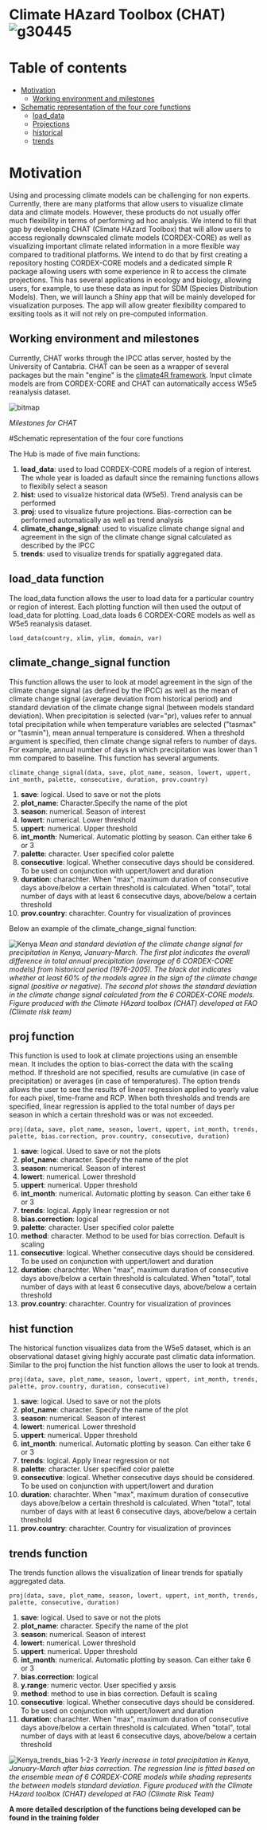 

# Climate HAzard Toolbox (CHAT) ![g30445](https://user-images.githubusercontent.com/83447905/164390600-fb7c4fb0-28db-466c-89f7-51cc937b7f45.png)

Table of contents
=================

<!--ts-->
   * [Motivation](#Motivation)
      * [Working environment and milestones](##Working-environment-and-milestones)
   * [Schematic representation of the four core functions](#Schematic-representation-of-the-four-core-functions)
     * [load_data](##load_data-function)
     * [Projections](##proj-function)
     * [historical](##hist-function)
     * [trends](##trends-function)
<!--te-->


# Motivation
Using and processing climate models can be challenging for non experts. Currently, there are many platforms that allow users to visualize climate data and climate models. However, these products do not usually offer much flexibility in terms of performing ad hoc analysis. We intend to fill that gap by developing CHAT (Climate HAzard Toolbox) that will allow users to access regionally downscaled climate models (CORDEX-CORE) as well as visualizing important climate related information in a more flexible way compared to traditional platforms. 
We intend to do that by first creating a repository hosting CORDEX-CORE models and a dedicated simple R package allowing users with some experience in R to access the climate projections. This has several applications in ecology and biology, allowing users, for example, to use these data as input for SDM (Species Distribution Models). Then, we will launch a Shiny app that will be mainly developed for visualization purposes. The app will allow greater flexibility compared to exsiting tools as it will not rely on pre-computed information. 

## Working environment and milestones
Currently, CHAT works through the IPCC atlas server, hosted by the University of Cantabria. CHAT can be seen as a wrapper of several packages but the main "engine" is the [climate4R framework](https://github.com/SantanderMetGroup/climate4R).  Input climate models are from CORDEX-CORE and CHAT can automatically access W5e5 reanalysis dataset. 

![bitmap](https://user-images.githubusercontent.com/83447905/158554731-7dc0e6ae-1e6f-42f8-b625-adadf981b3dc.png)

*Milestones for CHAT*


#Schematic representation of the four core functions 


The Hub is made of five main functions:

1. **load_data**: used to load CORDEX-CORE models of a region of interest. The whole year is loaded as dafault since the remaining functions allows to flexibily select a season
2. **hist**: used to visualize historical data (W5e5). Trend analysis can be performed
3. **proj**: used to visualize future projections. Bias-correction can be performed automatically as well as trend analysis
4. **climate_change_signal**: used to visualize climate change signal and agreement in the sign of the climate change signal calculated as described by the IPCC
5. **trends**: used to visualize trends for spatially aggregated data. 

## load_data function

The load_data function allows the user to load data for a particular country or region of interest. Each plotting function will then used the output of load_data for plotting. Load_data loads 6 CORDEX-CORE models as well as W5e5 reanalysis dataset. 

`load_data(country, xlim, ylim, domain, var)`

## climate_change_signal function 

This function allows the user to look at model agreement in the sign of the climate change signal (as defined by the IPCC) as well as the mean of climate change signal (average deviation from historical period) and standard deviation of the climate change signal (between models standard deviation). When precipitation is selected (var="pr), values refer to annual total precipitation while when temperature variables are selected ("tasmax" or "tasmin"), mean annual temperature is considered. When a threshold argument is specified, then climate change signal refers to number of days. For example, annual number of days in which precipitation was lower than 1 mm compared to baseline. This function has several arguments. 

`climate_change_signal(data, save, plot_name, season, lowert, uppert, int_month, palette, consecutive, duration, prov.country)`

1. **save**: logical. Used to save or not the plots
2. **plot_name**: Character.Specify the name of the plot
3. **season**: numerical. Season of interest
4. **lowert**: numerical. Lower threshold
5. **uppert**: numerical. Upper threshold
6. **int_month**: Numerical. Automatic plotting by season. Can either take 6 or 3
7. **palette**: character. User specified color palette
8. **consecutive**: logical. Whether consecutive days should be considered. To be used on conjunction with uppert/lowert and duration
9. **duration**: charachter. When "max", maximum duration of consecutive days above/below a certain threshold is calculated. When "total", total number of days with at least 6 consecutive days, above/below a certain threshold
10. **prov.country**: charachter. Country for visualization of provinces

Below an example of the climate_change_signal function:

![Kenya](https://user-images.githubusercontent.com/83447905/157858189-590c3fb9-87a8-4f3e-8443-8c27fb337125.png)
*Mean and standard deviation of the climate change signal for precipitation in Kenya, January-March. The first plot indicates the overall difference in total annual precipitation (average of 6 CORDEX-CORE models) from historical period (1976-2005). The black dot indicates whether at least 60% of the models agree in the sign of the climate change signal (positive or negative). The second plot shows the standard deviation in the climate change signal calculated from the 6 CORDEX-CORE models. Figure produced with the Climate HAzard toolbox (CHAT) developed at FAO (Climate risk team)*


## proj function

This function is used to look at climate projections using an ensemble mean. It includes the option to bias-correct the data with the scaling method. If threshold are not specified, results are cumulative (in case of precipitation) or averages (in case of temperatures). The option trends allows the user to see the results of linear regression applied to yearly value for each pixel, time-frame and RCP. When both thresholds and trends are specified, linear regression is applied to the total number of days per season in which a certain threshold was or was not exceeded. 

`proj(data, save, plot_name, season, lowert, uppert, int_month, trends, palette, bias.correction, prov.country, consecutive, duration)`

1. **save**: logical. Used to save or not the plots
2. **plot_name**: character. Specify the name of the plot
3. **season**: numerical. Season of interest
4. **lowert**: numerical. Lower threshold
5. **uppert**: numerical. Upper threshold
6. **int_month**: numerical. Automatic plotting by season. Can either take 6 or 3
7. **trends**: logical. Apply linear regression or not
8. **bias.correction**: logical
9. **palette**: character. User specified color palette
10. **method**: character. Method to be used for bias correction. Default is scaling
11. **consecutive**: logical. Whether consecutive days should be considered. To be used on conjunction with uppert/lowert and duration
12. **duration**: charachter. When "max", maximum duration of consecutive days above/below a certain threshold is calculated. When "total", total number of days with at least 6 consecutive days, above/below a certain threshold
13. **prov.country**: charachter. Country for visualization of provinces


## hist function

The historical function visualizes data from the W5e5 dataset, which is an observational dataset giving highly accurate past climatic data information. Similar to the proj function the hist function allows the user to look at trends. 

`proj(data, save, plot_name, season, lowert, uppert, int_month, trends, palette, prov.country, duration, consecutive)`

1. **save**: logical. Used to save or not the plots
2. **plot_name**: character. Specify the name of the plot
3. **season**: numerical. Season of interest
4. **lowert**: numerical. Lower threshold
5. **uppert**: numerical. Upper threshold
6. **int_month**: numerical. Automatic plotting by season. Can either take 6 or 3
7. **trends**: logical. Apply linear regression or not
8. **palette**: character. User specified color palette
9.  **consecutive**: logical. Whether consecutive days should be considered. To be used on conjunction with uppert/lowert and duration
10. **duration**: charachter. When "max", maximum duration of consecutive days above/below a certain threshold is calculated. When "total", total number of days with at least 6 consecutive days, above/below a certain threshold
11. **prov.country**: charachter. Country for visualization of provinces

## trends function

The trends function allows the visualization of linear trends for spatially aggregated data. 

`proj(data, save, plot_name, season, lowert, uppert, int_month, trends, palette, consecutive, duration)`

1. **save**: logical. Used to save or not the plots
2. **plot_name**: character. Specify the name of the plot
3. **season**: numerical. Season of interest
4. **lowert**: numerical. Lower threshold
5. **uppert**: numerical. Upper threshold
6. **int_month**: numerical. Automatic plotting by season. Can either take 6 or 3
7. **bias.correction**: logical
8. **y.range**: numeric vector. User specified y axsis
9. **method**: method to use in bias correction. Default is scaling
10.  **consecutive**: logical. Whether consecutive days should be considered. To be used on conjunction with uppert/lowert and duration
11. **duration**: charachter. When "max", maximum duration of consecutive days above/below a certain threshold is calculated. When "total", total number of days with at least 6 consecutive days, above/below a certain threshold



![Kenya_trends_bias 1-2-3](https://user-images.githubusercontent.com/83447905/161943534-a86086c4-4578-4f27-9dfa-bf44f8d399ec.png)
*Yearly increase in total precipitation in Kenya, January-March after bias correction. The regression line is fitted based on the ensemble mean of 6 CORDEX-CORE models while shading represents the between models standard deviation. Figure produced with the Climate HAzard toolbox (CHAT) developed at FAO (Climate Risk Team)*

**A more detailed description of the functions being developed can be found in the training folder**

